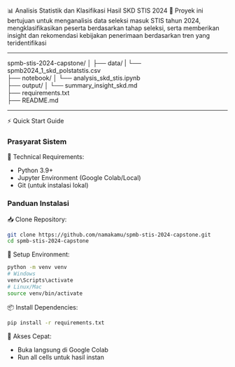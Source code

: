 📊 Analisis Statistik dan Klasifikasi Hasil SKD STIS 2024
🌟 Proyek ini bertujuan untuk menganalisis data seleksi masuk STIS tahun 2024, mengklasifikasikan peserta berdasarkan tahap seleksi, serta memberikan insight dan rekomendasi kebijakan penerimaan berdasarkan tren yang teridentifikasi

---

spmb-stis-2024-capstone/
│
├── data/
|   └── spmb2024_1_skd_polstatstis.csv                    
├── notebook/
│   └── analysis_skd_stis.ipynb  
├── output/
│   └── summary_insight_skd.md   
├── requirements.txt             
├── README.md                    

---

⚡ Quick Start Guide

### Prasyarat Sistem
🔧 Technical Requirements:
- Python 3.9+
- Jupyter Environment (Google Colab/Local)
- Git (untuk instalasi lokal)

### Panduan Instalasi

📥 Clone Repository:
```bash
git clone https://github.com/namakamu/spmb-stis-2024-capstone.git
cd spmb-stis-2024-capstone
```

🔨 Setup Environment:
```bash
python -m venv venv
# Windows
venv\Scripts\activate
# Linux/Mac
source venv/bin/activate
```

📦 Install Dependencies:
```bash
pip install -r requirements.txt
```

🚀 Akses Cepat:
- Buka langsung di Google Colab
- Run all cells untuk hasil instan

